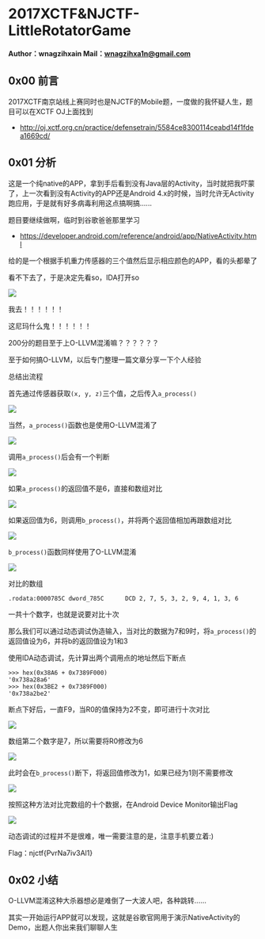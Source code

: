 # 2017XCTF&NJCTF-LittleRotatorGame

**Author：wnagzihxain
Mail：wnagzihxa1n@gmail.com**

## 0x00 前言
2017XCTF南京站线上赛同时也是NJCTF的Mobile题，一度做的我怀疑人生，题目可以在XCTF OJ上面找到
- http://oj.xctf.org.cn/practice/defensetrain/5584ce8300114ceabd14f1fdea1669cd/

## 0x01 分析
这是一个纯native的APP，拿到手后看到没有Java层的Activity，当时就把我吓蒙了，上一次看到没有Activity的APP还是Android 4.x的时候，当时允许无Activity跑应用，于是就有好多病毒利用这点搞啊搞......

题目要继续做啊，临时到谷歌爸爸那里学习
- https://developer.android.com/reference/android/app/NativeActivity.html

给的是一个根据手机重力传感器的三个值然后显示相应颜色的APP，看的头都晕了

看不下去了，于是决定先看so，IDA打开so

![](Image/1.png)

我去！！！！！！

这尼玛什么鬼！！！！！！

200分的题目至于上O-LLVM混淆嘛？？？？？？

至于如何搞O-LLVM，以后专门整理一篇文章分享一下个人经验

总结出流程

首先通过传感器获取`(x, y, z)`三个值，之后传入`a_process()`

![](Image/2.png)

当然，`a_process()`函数也是使用O-LLVM混淆了

![](Image/3.png)

调用`a_process()`后会有一个判断

![](Image/4.png)

如果`a_process()`的返回值不是6，直接和数组对比

![](Image/5.png)

如果返回值为6，则调用`b_process()`，并将两个返回值相加再跟数组对比

![](Image/6.png)

`b_process()`函数同样使用了O-LLVM混淆

![](Image/7.png)

对比的数组
```
.rodata:0000785C dword_785C      DCD 2, 7, 5, 3, 2, 9, 4, 1, 3, 6
```

一共十个数字，也就是说要对比十次

那么我们可以通过动态调试伪造输入，当对比的数据为7和9时，将`a_process()`的返回值设为6，并将b的返回值设为1和3

使用IDA动态调试，先计算出两个调用点的地址然后下断点
```
>>> hex(0x38A6 + 0x7389F000)
'0x738a28a6'
>>> hex(0x3BE2 + 0x7389F000)
'0x738a2be2'
```

断点下好后，一直F9，当R0的值保持为2不变，即可进行十次对比

![](Image/8.png)

数组第二个数字是7，所以需要将R0修改为6

![](Image/9.png)

此时会在`b_process()`断下，将返回值修改为1，如果已经为1则不需要修改

![](Image/10.png)

按照这种方法对比完数组的十个数据，在Android Device Monitor输出Flag

![](Image/11.png)

动态调试的过程并不是很难，唯一需要注意的是，注意手机要立着:)

Flag：njctf{PvrNa7iv3Al1}

## 0x02 小结
O-LLVM混淆这种大杀器想必是难倒了一大波人吧，各种跳转......

其实一开始运行APP就可以发现，这就是谷歌官网用于演示NativeActivity的Demo，出题人你出来我们聊聊人生
